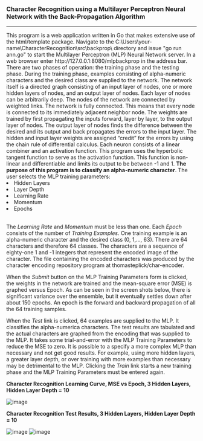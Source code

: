 <h3>Character Recognition using a Multilayer Perceptron Neural Network with the Back-Propagation Algorithm</h3>
<hr>
This program is a web application written in Go that makes extensive use of the html/template package.
Navigate to the C:\Users\your-name\CharacterRecognition\src\backprop\ directory and issue "go run ann.go" to
start the Multilayer Perceptron (MLP) Neural Network server. In a web browser enter http://127.0.0.1:8080/mlpbackprop
in the address bar.  There are two phases of operation:  the training phase and the testing phase.  During the training
phase, examples consisting of alpha-numeric characters and the desired class are supplied to the network.
The network itself is a directed graph consisting of an input layer of nodes, one or more hidden layers of nodes, and
an output layer of nodes.  Each layer of nodes can be arbitrarily deep.  The nodes of the network are connected by weighted
links.  The network is fully connected.  This means that every node is connected to its immediately adjacent neighbor node.  The weights are trained
by first propagating the inputs forward, layer by layer, to the output layer of nodes.  The output layer of nodes finds the
difference between the desired and its output and back propagates the errors to the input layer.  The hidden and input layer
weights are assigned “credit” for the errors by using the chain rule of differential calculus.  Each neuron consists of a
linear combiner and an activation function.  This program uses the hyperbolic tangent function to serve as the activation function.
This function is non-linear and differentiable and limits its output to be between -1 and 1.  <b>The purpose of this program is to classify an alpha-numeric
character</b>.
The user selects the MLP training parameters:
<li>Hidden Layers</li>
<li>Layer Depth</li>
<li>Learning Rate</li>
<li>Momentum</li>
<li>Epochs</li>
<br>
<p>
The <i>Learning Rate</i> and <i>Momentum</i> must be less than one.  Each <i>Epoch</i> consists of the number of <i>Training Examples</i>.  
One training example is an alpha-numeric character and the desired class (0, 1,…, 63).  There are 64 characters and therefore 64 classes.
The characters are a sequence of eighty-one 1 and -1 integers that represent the encoded image of the character.  The file containing the
encoded characters was produced by the character encoding repository program at thomasteplick/char-encoder.
</p>
<p>
When the <i>Submit</i> button on the MLP Training Parameters form is clicked, the weights in the network are trained
and the mean-square error (MSE) is graphed versus Epoch.  As can be seen in the screen shots below, there is significant variance over the ensemble,
but it eventually settles down after about 150 epochs. An epoch is the forward and backward propagation of all the 64 training samples.
</p>
<p>
When the <i>Test</i> link is clicked, 64 examples are supplied to the MLP.  It classifies the alpha-numerica characters.
The test results are tabulated and the actual characters are graphed from the encoding that was supplied to the MLP.
It takes some trial-and-error with the MLP Training Parameters to reduce the MSE to zero.  It is possible to a specify a 
more complex MLP than necessary and not get good results.  For example, using more hidden layers, a greater layer depth,
or over training with more examples than necessary may be detrimental to the MLP.  Clicking the <i>Train</i> link starts a new training
phase and the MLP Training Parameters must be entered again.
</p>

<b>Character Recognition Learning Curve, MSE vs Epoch, 3 Hidden Layers, Hidden Layer Depth = 10</b>

![image](https://github.com/thomasteplick/char-recognition/assets/117768679/286c1930-015f-4b0a-95fa-13b8f9721d94)

<b>Character Recognition Test Results, 3 Hidden Layers, Hidden Layer Depth = 10</b>

![image](https://github.com/thomasteplick/char-recognition/assets/117768679/06a3c95d-660f-4cd7-aaae-4a15ed31d36a)
![image](https://github.com/thomasteplick/char-recognition/assets/117768679/a9fb88ef-719c-4993-883c-215914000ab1)
